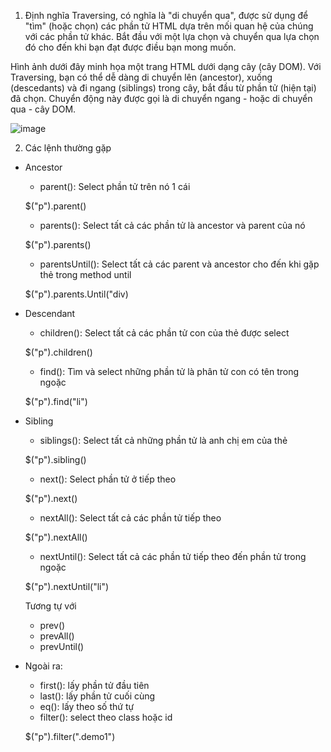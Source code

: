 1. Định nghĩa
Traversing, có nghĩa là "di chuyển qua", 
được sử dụng để "tìm" (hoặc chọn) các phần tử HTML dựa trên mối quan hệ của chúng với các phần tử khác. 
Bắt đầu với một lựa chọn và chuyển qua lựa chọn đó cho đến khi bạn đạt được điều bạn mong muốn.

Hình ảnh dưới đây minh họa một trang HTML dưới dạng cây (cây DOM). 
Với Traversing, bạn có thể dễ dàng di chuyển lên (ancestor), xuống (descedants) và đi ngang (siblings) trong cây,
bắt đầu từ phần tử (hiện tại) đã chọn. Chuyển động này được gọi là di chuyển ngang - hoặc di chuyển qua - cây DOM.

![image](https://user-images.githubusercontent.com/45547213/54501273-010b2200-4957-11e9-8fbd-0e3353060820.png)


2. Các lệnh thường gặp
- Ancestor
  + parent():                Select phần tử trên nó 1 cái
  
  $("p").parent()
  + parents():               Select tất cả các phần tử là ancestor và parent của nó
  
  $("p").parents()
  + parentsUntil():          Select tất cả các parent và ancestor cho đến khi gặp thẻ trong method until
  
  $("p").parents.Until("div)
  
- Descendant
  + children():                Select tất cả các phần tử con của thẻ được select
  
  $("p").children()
  + find():                    Tìm và select những phần tử là phân tử con có tên trong ngoặc
  
  $("p").find("li")
  
- Sibling
  + siblings():               Select tất cả những phần tử là anh chị em của thẻ
  
  $("p").sibling()
  
  + next():                   Select phần tử ở tiếp theo
  
  $("p").next()
  
  + nextAll():                Select tất cả các phần tử tiếp theo
  
  $("p").nextAll()
  + nextUntil():              Select tất cả các phần tử tiếp theo đến phần tử trong ngoặc
  
  $("p").nextUntil("li")
  
  Tương tự với 
  + prev()
  + prevAll()
  + prevUntil()
  
- Ngoài ra:
  + first(): lấy phần tử đầu tiên
  + last(): lấy phần tử cuối cùng
  + eq(): lấy theo số thứ tự
  + filter(): select theo class hoặc id
  
  $("p").filter(".demo1")
  
  
  
  
  
  
  
  
  
  
  
  
  
  
  
  

